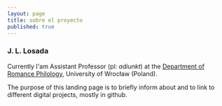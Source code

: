 ```yaml
---
layout: page
title: sobre el proyecto
published: true
---
```



### J. L. Losada

Currently I'am Assistant Professor (pl: *adiunkt*) at the [Department of Romance Philology](http://www.ifr.uni.wroc.pl/pl/nasz-instytut/pracownicy/dr-jose-luis-losada-palenzuela), University of Wrocław (Poland).

The purpose of this landing page is to briefly inform about and to link to different digital projects, mostly in github.